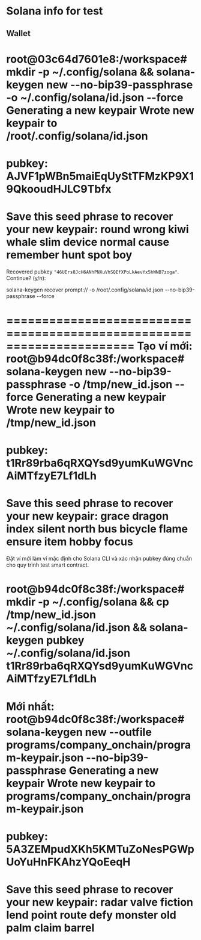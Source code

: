 # Solana info for test

## Wallet
root@03c64d7601e8:/workspace# mkdir -p ~/.config/solana && solana-keygen new --no-bip39-passphrase -o ~/.config/solana/id.json --force
Generating a new keypair
Wrote new keypair to /root/.config/solana/id.json
======================================================================
pubkey: AJVF1pWBn5maiEqUyStTFMzKP9X19QkooudHJLC9Tbfx
======================================================================
Save this seed phrase to recover your new keypair:
round wrong kiwi whale slim device normal cause remember hunt spot boy
======================================================================

Recovered pubkey `"46UErs8JcH6ANhPNXuVhSQEfXPoLkAevYx5hWNB7zoga"`. Continue? (y/n):

solana-keygen recover prompt:// -o /root/.config/solana/id.json --no-bip39-passphrase --force

======================================================================
Tạo ví mới:
root@b94dc0f8c38f:/workspace# solana-keygen new --no-bip39-passphrase -o /tmp/new_id.json --force
Generating a new keypair
Wrote new keypair to /tmp/new_id.json
=========================================================================
pubkey: t1Rr89rba6qRXQYsd9yumKuWGVncAiMTfzyE7Lf1dLh
=========================================================================
Save this seed phrase to recover your new keypair:
grace dragon index silent north bus bicycle flame ensure item hobby focus
=========================================================================

Đặt ví mới làm ví mặc định cho Solana CLI và xác nhận pubkey đúng chuẩn cho quy trình test smart contract.

root@b94dc0f8c38f:/workspace# mkdir -p ~/.config/solana && cp /tmp/new_id.json ~/.config/solana/id.json && solana-keygen pubkey ~/.config/solana/id.json
t1Rr89rba6qRXQYsd9yumKuWGVncAiMTfzyE7Lf1dLh
=========================================================================
Mới nhất: 
root@b94dc0f8c38f:/workspace# solana-keygen new --outfile programs/company_onchain/program-keypair.json --no-bip39-passphrase
Generating a new keypair
Wrote new keypair to programs/company_onchain/program-keypair.json
=======================================================================
pubkey: 5A3ZEMpudXKh5KMTuZoNesPGWpUoYuHnFKAhzYQoEeqH
=======================================================================
Save this seed phrase to recover your new keypair:
radar valve fiction lend point route defy monster old palm claim barrel
=======================================================================
